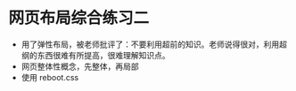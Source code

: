 # 网页布局综合练习二

- 用了弹性布局，被老师批评了：不要利用超前的知识。老师说得很对，利用超纲的东西很难有所提高，很难理解知识点。
- 网页整体性概念，先整体，再局部
- 使用 reboot.css